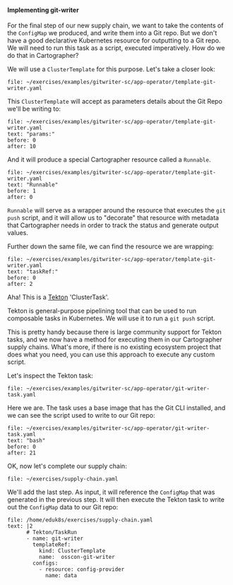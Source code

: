 #### Implementing git-writer

For the final step of our new supply chain, we want to take the contents of the `ConfigMap` we produced, and write them into a Git repo. But we don't have a good declarative Kubernetes resource for outputting to a Git repo. We will need to run this task as a script, executed imperatively. How do we do that in Cartographer?

We will use a `ClusterTemplate` for this purpose. Let's take a closer look:

```editor:open-file
file: ~/exercises/examples/gitwriter-sc/app-operator/template-git-writer.yaml
```

This `ClusterTemplate` will accept as parameters details about the Git Repo we'll be writing to:

```editor:select-matching-text
file: ~/exercises/examples/gitwriter-sc/app-operator/template-git-writer.yaml
text: "params:"
before: 0
after: 10
```

And it will produce a special Cartographer resource called a `Runnable`.

```editor:select-matching-text
file: ~/exercises/examples/gitwriter-sc/app-operator/template-git-writer.yaml
text: "Runnable"
before: 1
after: 0
```

`Runnable` will serve as a wrapper around the resource that executes the `git push` script, and it will allow us to "decorate" that resource with metadata that Cartographer needs in order to track the status and generate output values.

Further down the same file, we can find the resource we are wrapping:

```editor:select-matching-text
file: ~/exercises/examples/gitwriter-sc/app-operator/template-git-writer.yaml
text: "taskRef:"
before: 0
after: 2
```

Aha! This is a [Tekton](https://tekton.dev/) 'ClusterTask'.

Tekton is general-purpose pipelining tool that can be used to run composable tasks in Kubernetes. We will use it to run a `git push` script.

This is pretty handy because there is large community support for Tekton tasks, and we now have a method for executing them in our Cartographer supply chains. What's more, if there is no existing ecosystem project that does what you need, you can use this approach to execute any custom script.

Let's inspect the Tekton task:

```editor:open-file
file: ~/exercises/examples/gitwriter-sc/app-operator/git-writer-task.yaml
```

Here we are. The task uses a base image that has the Git CLI installed, and we can see the script used to write to our Git repo:

```editor:select-matching-text
file: ~/exercises/examples/gitwriter-sc/app-operator/git-writer-task.yaml
text: "bash"
before: 0
after: 21
```

OK, now let's complete our supply chain:

```editor:open-file
file: ~/exercises/supply-chain.yaml
```

We'll add the last step. As input, it will reference the `ConfigMap` that was generated in the previous step. It will then execute the Tekton task to write out the `ConfigMap` data to our Git repo:

```editor:append-lines-to-file
file: /home/eduk8s/exercises/supply-chain.yaml
text: |2
      # Tekton/TaskRun
      - name: git-writer
        templateRef:
          kind: ClusterTemplate
          name:  osscon-git-writer
        configs:
          - resource: config-provider
            name: data
```
